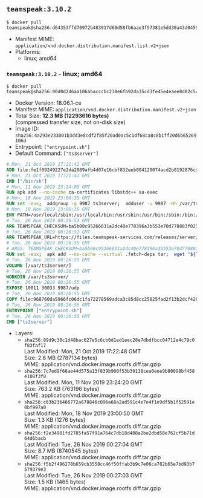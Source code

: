 ## `teamspeak:3.10.2`

```console
$ docker pull teamspeak@sha256:d64353ffd70972b483917d60d58fb6aae3f57381e5dd30a43d0459f9ccc58d63
```

-	Manifest MIME: `application/vnd.docker.distribution.manifest.list.v2+json`
-	Platforms:
	-	linux; amd64

### `teamspeak:3.10.2` - linux; amd64

```console
$ docker pull teamspeak@sha256:00d0d2d6aa106abacccbc230e6fb92da35cd3fe45e4eaee0d82c54179904601f
```

-	Docker Version: 18.06.1-ce
-	Manifest MIME: `application/vnd.docker.distribution.manifest.v2+json`
-	Total Size: **12.3 MB (12293616 bytes)**  
	(compressed transfer size, not on-disk size)
-	Image ID: `sha256:4a293e233001b3dd3e8cdf2f85f20ad0ac5c1df68ca8c8b1ff20d6b65269106d`
-	Entrypoint: `["entrypoint.sh"]`
-	Default Command: `["ts3server"]`

```dockerfile
# Mon, 21 Oct 2019 17:21:42 GMT
ADD file:fe1f09249227e2da2089afb4d07e16cbf832eeb804120074acd2b8192876cd28 in / 
# Mon, 21 Oct 2019 17:21:42 GMT
CMD ["/bin/sh"]
# Mon, 11 Nov 2019 23:24:05 GMT
RUN apk add --no-cache ca-certificates libstdc++ su-exec
# Mon, 18 Nov 2019 23:00:35 GMT
RUN set -eux;  addgroup -g 9987 ts3server;  adduser -u 9987 -Hh /var/ts3server -G ts3server -s /sbin/nologin -D ts3server;  install -d -o ts3server -g ts3server -m 777 /var/ts3server /var/run/ts3server
# Mon, 18 Nov 2019 23:00:35 GMT
ENV PATH=/usr/local/sbin:/usr/local/bin:/usr/sbin:/usr/bin:/sbin:/bin:/opt/ts3server
# Tue, 26 Nov 2019 00:26:52 GMT
ARG TEAMSPEAK_CHECKSUM=ba5b00c95266831a2dc40e778396a3b553e70d778883f025aa16befbca56c908
# Tue, 26 Nov 2019 00:26:52 GMT
ARG TEAMSPEAK_URL=https://files.teamspeak-services.com/releases/server/3.10.2/teamspeak3-server_linux_alpine-3.10.2.tar.bz2
# Tue, 26 Nov 2019 00:26:55 GMT
# ARGS: TEAMSPEAK_CHECKSUM=ba5b00c95266831a2dc40e778396a3b553e70d778883f025aa16befbca56c908 TEAMSPEAK_URL=https://files.teamspeak-services.com/releases/server/3.10.2/teamspeak3-server_linux_alpine-3.10.2.tar.bz2
RUN set -eux;  apk add --no-cache --virtual .fetch-deps tar;  wget "${TEAMSPEAK_URL}" -O server.tar.bz2;  echo "${TEAMSPEAK_CHECKSUM} *server.tar.bz2" | sha256sum -c -;  mkdir -p /opt/ts3server;  tar -xf server.tar.bz2 --strip-components=1 -C /opt/ts3server;  rm server.tar.bz2;  apk del .fetch-deps;  mv /opt/ts3server/*.so /opt/ts3server/redist/* /usr/local/lib;  ldconfig /usr/local/lib;  chown -R ts3server:ts3server /opt/ts3server
# Tue, 26 Nov 2019 00:26:55 GMT
VOLUME [/var/ts3server/]
# Tue, 26 Nov 2019 00:26:55 GMT
WORKDIR /var/ts3server/
# Tue, 26 Nov 2019 00:26:55 GMT
EXPOSE 10011 30033 9987/udp
# Tue, 26 Nov 2019 00:26:55 GMT
COPY file:968760da5966fc06dc1fa72278569adca3c85d8cc25825fad2f13b2dcf4261c4 in /opt/ts3server 
# Tue, 26 Nov 2019 00:26:56 GMT
ENTRYPOINT ["entrypoint.sh"]
# Tue, 26 Nov 2019 00:26:56 GMT
CMD ["ts3server"]
```

-	Layers:
	-	`sha256:89d9c30c1d48bac627e5c6cb0d1ed1eec28e7dbdfbcc04712e4c79c0f83faf17`  
		Last Modified: Mon, 21 Oct 2019 17:22:48 GMT  
		Size: 2.8 MB (2787134 bytes)  
		MIME: application/vnd.docker.image.rootfs.diff.tar.gzip
	-	`sha256:7c7ed9f66ae44d575a13f839b900f53b39138cea0eee9b80098bf458e108f3f8`  
		Last Modified: Mon, 11 Nov 2019 23:24:20 GMT  
		Size: 763.2 KB (763196 bytes)  
		MIME: application/vnd.docker.image.rootfs.diff.tar.gzip
	-	`sha256:c63b236466772a678846c096a68a2ad591c4e7e4f1e9df5b1f52591e0bf997a0`  
		Last Modified: Mon, 18 Nov 2019 23:00:50 GMT  
		Size: 1.3 KB (1276 bytes)  
		MIME: application/vnd.docker.image.rootfs.diff.tar.gzip
	-	`sha256:f2e34901fd2785fa57f91a764c7db18d408a2be2dbd58e762cf5b71d64d6bacb`  
		Last Modified: Tue, 26 Nov 2019 00:27:04 GMT  
		Size: 8.7 MB (8740545 bytes)  
		MIME: application/vnd.docker.image.rootfs.diff.tar.gzip
	-	`sha256:f5b2f496278b659cb3558cc46f50ffab3b9c7e06ca782b65e7bd93b7579379e3`  
		Last Modified: Tue, 26 Nov 2019 00:27:03 GMT  
		Size: 1.5 KB (1465 bytes)  
		MIME: application/vnd.docker.image.rootfs.diff.tar.gzip
